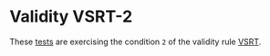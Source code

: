 # Validity VSRT-2

These [tests](.) are exercising the condition `2` of the validity rule [VSRT](../vspt/Readme.md).
